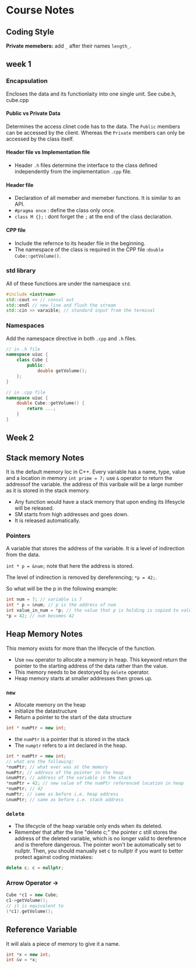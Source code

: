 # Course Notes

## Coding Style

**Private memebers:** add `_` after their names `length_`.

## week 1

### Encapsulation

Encloses the data and its functionlaity into one single unit.
See cube.h, cube.cpp

#### Public vs Private Data

Determines the access clinet code has to the data.
The `Public` members can be accessed by the client. Whereas the `Private` members can only be accessed by the class itself.

#### Header file vs Implementation file

- Header `.h` files determine the interface to the class defined independently from the implementation `.cpp` file.

#### Header file

- Declaration of all memeber and memeber functions. It is similar to an API.
- `#pragma once` : define the class only once.
- `class M {};` : dont forget the `;` at the end of the class declaration.

#### CPP file

- Include the refernce to its header file in the beginning.
- The namespace of the class is required in the CPP file :`double Cube::getVolume()`.

### std library

All of these functions are under the namespace `std`.

```Cpp
#include <iostream>
std::cout << // consol out
std::endl // new line and flush the stream
std::cin >> varaible; // standard input from the terminal
```

### Namespaces

Add the namespace directive in both `.cpp` and `.h` files.

```Cpp
// in .h file
namespace uiuc {
    class Cube {
        public:
            double getVolume();
    };
}

// in .cpp file
namespace uiuc {
    double Cube::getVolume() {
        return ...;
    }
}
```

## Week 2

## Stack memory Notes

It is the default memory loc in C++.
Every variable has a name, type, value and a location in memory
`int prime = 7;` use `&` operator to return the addressof the variable.
the address of this varibale will be a large number as it is stored in the stack memory.

- Any function would have a stack memory that upon ending its lifesycle will be released.
- SM starts from high addresses and goes down.
- It is released automatically.

### Pointers

A variable that stores the address of the variable. It is a level of indirection from the data.

`int * p = &num;` note that here the address is stored.

The level of indirection is removed by dereferencing; `*p = 42;`.

So what will be the p in the following example:

```C++
int num = 7; // variable is 7
int * p = &num; // p is the address of num
int value_in_num = *p; // the value that p is holding is copied to value_in_num
*p = 42; // num becomes 42
```

## Heap Memory Notes

This memory exists for more than the lifecycle of the function. 

- Use `new` operator to allocate a memory in heap. This keyword return the pointer to the starting address of the data rather than the value.
- This memory needs to be destoryed by `delete` operator.
- Heap memory starts at smaller addresses then grows up.

### `new`

- Allocate memory on the heap
- initialize the datastructure
- Return a pointer to the start of the data structure

```Cpp
int * numPtr = new int;
```

- the `numPtr` is a pointer that is stored in the stack
- The `numptr` refers to a int declared in the heap.

```Cpp
int * numPtr = new int;
// what are the following:
*numPtr; // what ever was at the memory
numPtr; // address of the pointer in the heap
&numPtr; // address of the variable in the stack
*numPtr = 42; // new value of the numPtr referenced location in heap
*numPtr; // 42
numPtr; // same as before i.e. heap address
&numPtr; // same as before i.e. stack address
```

### `delete`

- The lifecycle of the heap variable only ends when its deleted.
- Remember that after the line "delete c;" the pointer c still stores the address of the deleted variable, which is no longer valid to dereference and is therefore dangerous. The pointer won't be automatically set to nullptr. Then, you should manually set c to nullptr if you want to better protect against coding mistakes:

```Cpp
delete c; c = nullptr;
```

### Arrow Operator ->

```Cpp
Cube *c1 = new Cube;
c1->getVolume();
// it is equivalent to
(*c1).getVolume();
```


## Reference Variable
It will alais a piece of memory to give it a name.

```Cpp
int *x = new int;
int &v = *x;
```
